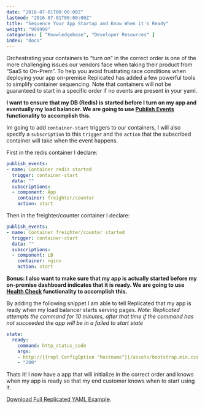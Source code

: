 ```yaml
---
date: "2016-07-01T00:00:00Z"
lastmod: "2016-07-01T00:00:00Z"
title: "Sequence Your App Startup and Know When it's Ready"
weight: "999999"
categories: [ "Knowledgebase", "Developer Resources" ]
index: "docs"
---
```


Orchestrating your containers to “turn on” in the correct order is one of the more challenging issues
our vendors face when taking their product from “SaaS to On-Prem”. To help you avoid frustrating
race conditions when deploying your app on-premise Replicated has added a few powerful tools to
simplify container sequencing. Note that containers will not be guaranteed to start in a specific
order if no events are present in your yaml.

**I want to ensure that my DB (Redis) is started before I turn on my app and eventually my load balancer.
We are going to use [Publish Events](/docs/packaging-an-application/events-and-orchestration/#published-events)
functionality to accomplish this.**

Im going to add `container-start` triggers to our containers, I will also specify a `subscription` to this
`trigger` and the `action` that the subscribed container will take when the event happens.

First in the redis container I declare:

```yaml
publish_events:
- name: Container redis started
  trigger: container-start
  data: ""
  subscriptions:
  - component: App
    container: freighter/counter
    action: start
```

Then in the freighter/counter container I declare:

```yaml
publish_events:
- name: Container freighter/counter started
  trigger: container-start
  data: ""
  subscriptions:
  - component: LB
    container: nginx
    action: start
```

**Bonus: I also want to make sure that my app is actually started before my on-premise dashboard
indicates that it is ready. We are going to use [Health Check](/docs/packaging-an-application/yaml-overview/#section-health-check)
functionality to accomplish this.**

By adding the following snippet I am able to tell Replicated that my app is ready when my load balancer
starts serving pages.
*Note: Replicated attempts the command for 10 minutes, after that time if the command has not succeeded
the app will be in a failed to start state*

```yaml
state:
  ready:
    command: http_status_code
    args:
    - http://{{repl ConfigOption "hostname"}}/assets/bootstrap.min.css
    - "200"
```

Thats it! I now have a app that will initialize in the correct order and knows when my app is ready so that my end customer knows when to start using it.

[Download Full Replicated YAML Example](https://github.com/replicatedhq/repl-yaml-samples/blob/master/apps/sequence-app-ready-check.yml).


